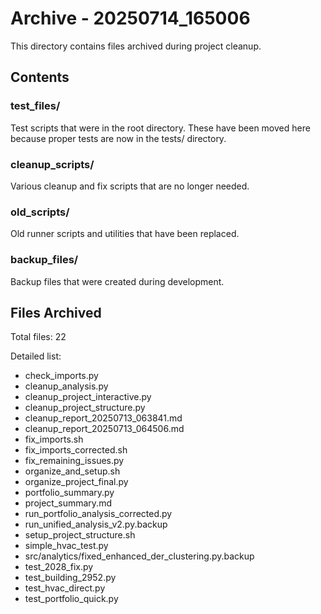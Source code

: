 # Archive - 20250714_165006

This directory contains files archived during project cleanup.

## Contents

### test_files/
Test scripts that were in the root directory. These have been moved here because proper tests are now in the tests/ directory.

### cleanup_scripts/
Various cleanup and fix scripts that are no longer needed.

### old_scripts/
Old runner scripts and utilities that have been replaced.

### backup_files/
Backup files that were created during development.

## Files Archived
Total files: 22


Detailed list:
- check_imports.py
- cleanup_analysis.py
- cleanup_project_interactive.py
- cleanup_project_structure.py
- cleanup_report_20250713_063841.md
- cleanup_report_20250713_064506.md
- fix_imports.sh
- fix_imports_corrected.sh
- fix_remaining_issues.py
- organize_and_setup.sh
- organize_project_final.py
- portfolio_summary.py
- project_summary.md
- run_portfolio_analysis_corrected.py
- run_unified_analysis_v2.py.backup
- setup_project_structure.sh
- simple_hvac_test.py
- src/analytics/fixed_enhanced_der_clustering.py.backup
- test_2028_fix.py
- test_building_2952.py
- test_hvac_direct.py
- test_portfolio_quick.py
